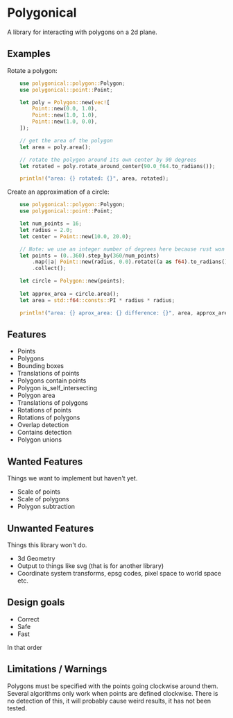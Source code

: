 # Polygonical

A library for interacting with polygons on a 2d plane.

## Examples

Rotate a polygon:
```rust
    use polygonical::polygon::Polygon;
    use polygonical::point::Point;

    let poly = Polygon::new(vec![
        Point::new(0.0, 1.0),
        Point::new(1.0, 1.0),
        Point::new(1.0, 0.0),
    ]);

    // get the area of the polygon
    let area = poly.area();

    // rotate the polygon around its own center by 90 degrees
    let rotated = poly.rotate_around_center(90.0_f64.to_radians());

    println!("area: {} rotated: {}", area, rotated);
```


Create an approximation of a circle:

```rust
    use polygonical::polygon::Polygon;
    use polygonical::point::Point;

    let num_points = 16;
    let radius = 2.0;
    let center = Point::new(10.0, 20.0);

    // Note: we use an integer number of degrees here because rust won't let you iterate over floats like this.
    let points = (0..360).step_by(360/num_points)
        .map(|a| Point::new(radius, 0.0).rotate((a as f64).to_radians()).translate(&center))
        .collect();

    let circle = Polygon::new(points);
     
    let approx_area = circle.area();
    let area = std::f64::consts::PI * radius * radius;

    println!("area: {} aprox_area: {} difference: {}", area, approx_area, area - approx_area);
```

## Features

* Points
* Polygons
* Bounding boxes
* Translations of points
* Polygons contain points
* Polygon is_self_intersecting
* Polygon area
* Translations of polygons
* Rotations of points
* Rotations of polygons
* Overlap detection
* Contains detection
* Polygon unions

## Wanted Features

Things we want to implement but haven't yet.

* Scale of points
* Scale of polygons
* Polygon subtraction

## Unwanted Features

Things this library won't do.

* 3d Geometry
* Output to things like svg (that is for another library)
* Coordinate system transforms, epsg codes, pixel space to world space etc.

## Design goals

* Correct
* Safe
* Fast

In that order

## Limitations / Warnings

Polygons must be specified with the points going clockwise around them. Several algorithms only work when points are defined
clockwise. There is no detection of this, it will probably cause weird results, it has not been tested.